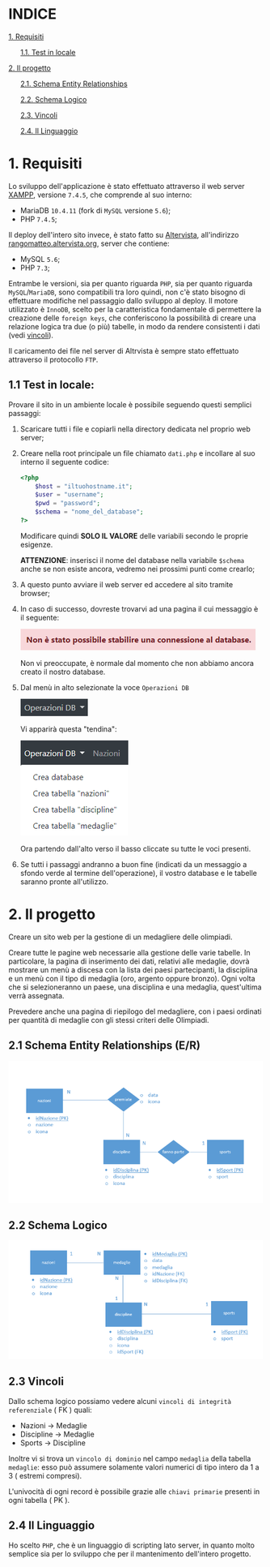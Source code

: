 # INDICE
[1. Requisiti](#1.-requisiti)

&nbsp;&nbsp;&nbsp;&nbsp;&nbsp;&nbsp;[1.1. Test in locale](#test-in-locale)

[2. Il progetto](#2.-il-progetto)

&nbsp;&nbsp;&nbsp;&nbsp;&nbsp;&nbsp;[2.1. Schema Entity Relationships](#schema-entity-relationships-(e/r))

&nbsp;&nbsp;&nbsp;&nbsp;&nbsp;&nbsp;[2.2. Schema Logico](#schema-logico)

&nbsp;&nbsp;&nbsp;&nbsp;&nbsp;&nbsp;[2.3. Vincoli](#vincoli)

&nbsp;&nbsp;&nbsp;&nbsp;&nbsp;&nbsp;[2.4. Il Linguaggio](#il-linguaggio)

# 1. Requisiti
Lo sviluppo dell'applicazione è stato effettuato attraverso il web server [XAMPP](https://www.apachefriends.org/it/index.html), versione `7.4.5`, che comprende al suo interno:
* MariaDB `10.4.11` (fork di `MySQL` versione `5.6`);
* PHP `7.4.5`;

Il deploy dell'intero sito invece, è stato fatto su [Altervista](https://it.altervista.org), all'indirizzo  [rangomatteo.altervista.org](rangomatteo.altervista.org), server che contiene:
* MySQL `5.6`;
* PHP `7.3`;

Entrambe le versioni, sia per quanto riguarda `PHP`, sia per quanto riguarda `MySQL`/`MariaDB`, sono compatibili tra loro quindi, non c'è stato bisogno di effettuare modifiche nel passaggio dallo sviluppo al deploy. Il motore utilizzato è `InnoDB`, scelto per la caratteristica fondamentale di permettere la creazione delle `foreign keys`, che conferiscono la possibilità di creare una relazione logica tra due (o più) tabelle, in modo da rendere consistenti i dati (vedi [vincoli](#vincoli)).

Il caricamento dei file nel server di Altrvista è sempre stato effettuato attraverso il protocollo `FTP`.

## 1.1 Test in locale:
Provare il sito in un ambiente locale è possibile seguendo questi semplici passaggi:
1. Scaricare tutti i file e copiarli nella directory dedicata nel proprio web server;
2. Creare nella root principale un file chiamato `dati.php` e incollare al suo interno il seguente codice:
    ```php
    <?php
        $host = "iltuohostname.it";
        $user = "username";
        $pwd = "password";
        $schema = "nome_del_database";
    ?>
    ```
    Modificare quindi **SOLO IL VALORE** delle variabili secondo le proprie esigenze.

    **ATTENZIONE**: inserisci il nome del database nella variabile `$schema` anche se non esiste ancora, vedremo nei prossimi punti come crearlo;
3. A questo punto avviare il web server ed accedere al sito tramite browser;
4. In caso di successo, dovreste trovarvi ad una pagina il cui messaggio è il seguente:

    ![Errore di connessione al database](./images/error-db-connection.png)

    Non vi preoccupate, è normale dal momento che non abbiamo ancora creato il nostro database.
5. Dal menù in alto selezionate la voce `Operazioni DB`

    ![Operazioni DB](./images/operazioni-db.png)

    Vi apparirà questa "tendina":

    ![Operazioni DB 2](./images/operazioni-db-2.png)

    Ora partendo dall'alto verso il basso cliccate su tutte le voci presenti.
6. Se tutti i passaggi andranno a buon fine (indicati da un messaggio a sfondo verde al termine dell'operazione), il vostro database e le tabelle saranno pronte all'utilizzo.

# 2. Il progetto
Creare un sito web per la gestione di un medagliere delle olimpiadi.

Creare tutte le pagine web necessarie alla gestione delle varie tabelle. In particolare, la pagina di inserimento dei dati, relativi alle medaglie, dovrà mostrare un menù a discesa con la lista dei paesi partecipanti, la disciplina e un menù con il tipo di medaglia (oro, argento oppure bronzo). Ogni volta che si selezioneranno un paese, una disciplina e una medaglia, quest'ultima verrà assegnata.

Prevedere anche una pagina di riepilogo del medagliere, con i paesi ordinati per quantità di medaglie con gli stessi criteri delle Olimpiadi.

## 2.1 Schema Entity Relationships (E/R)

![Schema Entity Relationships](./images/er.png)

## 2.2 Schema Logico

![Schema Logico](./images/logico.png)

## 2.3 Vincoli
Dallo schema logico possiamo vedere alcuni `vincoli di integrità referenziale` ( FK ) quali:
* Nazioni -> Medaglie
* Discipline -> Medaglie
* Sports -> Discipline

Inoltre vi si trova un `vincolo di dominio` nel campo `medaglia` della tabella `medaglie`: esso può assumere solamente valori numerici di tipo intero da 1 a 3 ( estremi compresi).

L'univocità di ogni record è possibile grazie alle `chiavi primarie` presenti in ogni tabella ( PK ).

## 2.4 Il Linguaggio
Ho scelto `PHP`, che è un linguaggio di scripting lato server, in quanto molto semplice sia per lo sviluppo che per il mantenimento dell'intero progetto.  